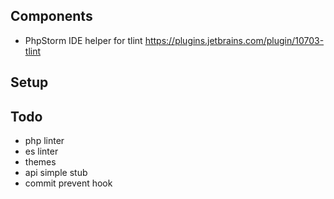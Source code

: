 ## Components
* PhpStorm IDE helper for tlint https://plugins.jetbrains.com/plugin/10703-tlint

## Setup

## Todo
* php linter
* es linter
* themes
* api simple stub
* commit prevent hook
